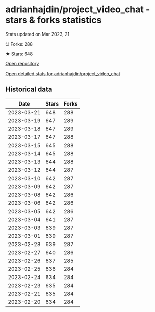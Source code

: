 # adrianhajdin/project_video_chat - stars & forks statistics

Stats updated on Mar 2023, 21

☋ Forks: 288

★ Stars: 648

[Open repository](https://github.com/adrianhajdin/project_video_chat)

[Open detailed stats for adrianhajdin/project_video_chat](https://reviewgithub.com/rep/adrianhajdin/project_video_chat)

## Historical data
| Date | Stars | Forks |
|------|-------|-------|
| 2023-03-21 | 648 | 288 | 
| 2023-03-19 | 647 | 289 | 
| 2023-03-18 | 647 | 289 | 
| 2023-03-17 | 647 | 288 | 
| 2023-03-15 | 645 | 288 | 
| 2023-03-14 | 645 | 288 | 
| 2023-03-13 | 644 | 288 | 
| 2023-03-12 | 644 | 287 | 
| 2023-03-10 | 642 | 287 | 
| 2023-03-09 | 642 | 287 | 
| 2023-03-08 | 642 | 286 | 
| 2023-03-06 | 642 | 286 | 
| 2023-03-05 | 642 | 286 | 
| 2023-03-04 | 641 | 287 | 
| 2023-03-03 | 639 | 287 | 
| 2023-03-01 | 639 | 287 | 
| 2023-02-28 | 639 | 287 | 
| 2023-02-27 | 640 | 286 | 
| 2023-02-26 | 637 | 285 | 
| 2023-02-25 | 636 | 284 | 
| 2023-02-24 | 634 | 284 | 
| 2023-02-23 | 635 | 284 | 
| 2023-02-21 | 635 | 284 | 
| 2023-02-20 | 634 | 284 | 

